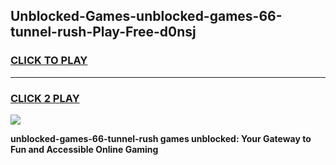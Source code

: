 
## Unblocked-Games-unblocked-games-66-tunnel-rush-Play-Free-d0nsj
<h3>
<a href="https://premium76.site?title=unblocked-games-66-tunnel-rush&ref=19M">CLICK TO PLAY</a></h3>
<hr>

<h3>
<a href="https://premium76.site?title=unblocked-games-66-tunnel-rush&ref=19M">CLICK 2 PLAY</a>
  
</h3>

<a href="https://premium76.site?title=unblocked-games-66-tunnel-rush&ref=19M"><img src="https://clearcache.store/games.png"></a>


**unblocked-games-66-tunnel-rush games unblocked: Your Gateway to Fun and Accessible Online Gaming**
